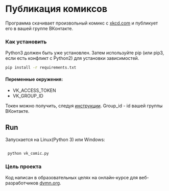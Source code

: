 # Публикация комиксов

Программа скачивает произвольный комикс с [xkcd.com](https://xkcd.com/) и публикует его в вашей группе ВКонтакте.

### Как установить

Python3 должен быть уже установлен. Затем используйте pip (или pip3, если есть конфликт с Python2) для установки зависимостей.

```bash
pip install -r requirements.txt
```
#### Переменные окружения:
- VK_ACCESS_TOKEN
- VK_GROUP_ID

Токен можно получить, следуя [инструкции](https://vk.com/dev/implicit_flow_user). Group_id - id вашей группы ВКонтакте.
 
 ## Run

Запускается на Linux(Python 3) или Windows:

```bash

 python vk_comic.py

```

### Цель проекта

Код написан в образовательных целях на онлайн-курсе для веб-разработчиков [dvmn.org](https://dvmn.org/).
